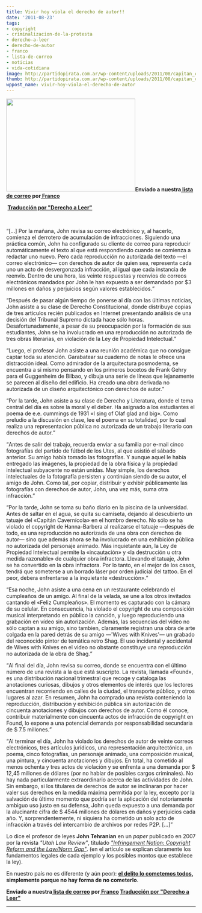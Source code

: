 ```yaml
---
title: Vivir hoy viola el derecho de autor!!
date: '2011-08-23'
tags:
- copyright
- criminalizacion-de-la-protesta
- derecho-a-leer
- derecho-de-autor
- franco
- lista-de-correo
- noticias
- vida-cotidiana
image: http://partidopirata.com.ar/wp-content/uploads/2011/08/capitan_cavernicola.png
thumb: http://partidopirata.com.ar/wp-content/uploads/2011/08/capitan_cavernicola.png
wppost_name: vivir-hoy-viola-el-derecho-de-autor
---
```


<a href="http://partidopirata.com.ar/wp-content/uploads/2011/08/capitan_cavernicola.png"><img class="aligncenter size-full wp-image-1679" title="capitan_cavernicola" src="http://partidopirata.com.ar/wp-content/uploads/2011/08/capitan_cavernicola.png" alt="" width="343" height="246" /></a><strong>Enviado a nuestra<a href="http://partido-pirata.blogspot.com/2011/04/la-forma-mas-comun-que-tenemos-de.html" target="_blank"> lista de correo</a> por<a href="http://lists.partidopirata.com.ar/pipermail/general-partidopirata.com.ar/2011-August/010170.html" target="_blank"> Franco</a></strong>

<strong> <a href="http://www.derechoaleer.org/2011/08/derechos-de-autor-o-como-convertir-vida-delito.html" target="_blank">Traducción por "Derecho a Leer"</a></strong>

&nbsp;

<q>[...] Por la mañana, John revisa su correo electrónico y, al hacerlo, comienza el derrotero de acumulación de infracciones. Siguiendo una práctica común, John ha configurado su cliente de correo para reproducir automáticamente el texto al que está respondiendo cuando se comienza a redactar uno nuevo. Pero cada reproducción no autorizada del texto —el correo electrónico— con derechos de autor de quien sea, representa cada uno un acto de desvergonzada infracción, al igual que cada instancia de reenvío. Dentro de una hora, las veinte respuestas y reenvíos de correos electrónicos mandados por John le han expuesto a ser demandado por $3 millones en daños y perjuicios según valores establecidos.</q>

<q>Después de pasar algún tiempo de ponerse al día con las últimas noticias, John asiste a su clase de Derecho Constitucional, donde distribuye copias de tres artículos recién publicados en Internet presentando análisis de una decisión del Tribunal Supremo dictada hace sólo horas. Desafortunadamente, a pesar de su preocupación por la formación de sus estudiantes, John se ha involucrado en una reproducción no autorizada de tres obras literarias, en violación de la Ley de Propiedad Intelectual.</q>

<q>Luego, el profesor John asiste a una reunión académica que no consigue captar toda su atención. Garabatear su cuaderno de notas le ofrece una distracción ideal. Como admirador de la arquitectura posmoderna, se encuentra a si mismo pensando en los primeros bocetos de Frank Gehry para el Guggenheim de Bilbao, y dibuja una serie de líneas que lejanamente se parecen al diseño del edificio. Ha creado una obra derivada no autorizada de un diseño arquitectónico con derechos de autor.</q>

<q>Por la tarde, John asiste a su clase de Derecho y Literatura, donde el tema central del día es sobre la moral y el deber. Ha asignado a los estudiantes el poema de e.e. cummings de 1931 «I sing of Olaf glad and big». Como preludio a la discusión en clase, lee el poema en su totalidad, por lo cual realiza una representacion pública no autorizada de un trabajo literario con derechos de autor.</q>

<q>Antes de salir del trabajo, recuerda enviar a su familia por e-mail cinco fotografías del partido de fútbol de los Utes, al que asistió el sábado anterior. Su amigo había tomado las fotografías. Y aunque aquel le había entregado las imágenes, la propiedad de la obra física y la propiedad intelectual subyacente no están unidas. Muy simple, los derechos intelectuales de la fotografía persisten y continúan siendo de su autor, el amigo de John. Como tal, por copiar, distribuir y exhibir públicamente las fotografías con derechos de autor, John, una vez más, suma otra infracción.</q>

<q>Por la tarde, John se toma su baño diario en la piscina de la universidad. Antes de saltar en el agua, se quita su camiseta, dejando al descubierto un tatuaje del «Capitán Cavernícola» en el hombro derecho. No sólo se ha violado el copyright de Hanna-Barbera al realizarse el tatuaje —después de todo, es una reproducción no autorizada de una obra con derechos de autor— sino que además ahora se ha involucrado en una exhibición pública no autorizada del personaje animado. Más inquietante aún, la Ley de Propiedad Intelectual permite la «incautación» y «la destrucción u otra medida razonable» de cualquier obra infractora. Llevando el tatuaje, John se ha convertido en la obra infractora. Por lo tanto, en el mejor de los casos, tendrá que someterse a un borrado láser por orden judicial del tattoo. En el peor, debera enfrentarse a la inquietante «destrucción».</q>

<q>Esa noche, John asiste a una cena en un restaurante celebrando el cumpleaños de un amigo. Al final de la velada, se une a los otros invitados cantando el «Feliz Cumpleaños». El momento es capturado con la cámara de su celular. En consecuencia, ha violado el copyright de una composición musical interpretando en público la canción, y luego reproduciendo una grabación en vídeo sin autorización. Además, las secuencias del video no sólo captan a su amigo, sino tambien, claramente registran una obra de arte colgada en la pared detrás de su amigo —'Wives with Knives'— un grabado del reconocido pintor de temática retro Shag. El uso incidental y accidental de Wives with Knives en el video no obstante constituye una reproducción no autorizada de la obra de Shag.</q>

<q>Al final del día, John revisa su correo, donde se encuentra con el último número de una revista a la que está suscripto. La revista, llamada «Found», es una distribución nacional trimestral que recoge y cataloga las anotaciones curiosas, dibujos y otros elementos de interés que los lectores encuentran recorriendo en calles de la ciudad, el transporte público, y otros lugares al azar. En resumen, John ha comprado una revista conteniendo la reproducción, distribución y exhibición pública sin autorización de cincuenta anotaciones y dibujos con derechos de autor. Como él conoce, contribuir materialmente con cincuenta actos de infracción de copyright en Found, lo expone a una potencial demanda por responsabilidad secundaria de $ 7.5 millones.</q>

<q>Al terminar el día, John ha violado los derechos de autor de veinte correos electrónicos, tres artículos jurídicos, una representación arquitectónica, un poema, cinco fotografías, un personaje animado, una composición musical, una pintura, y cincuenta anotaciones y dibujos. En total, ha cometido al menos ochenta y tres actos de violación y se enfrenta a una demanda por $ 12,45 millones de dólares (por no hablar de posibles cargos criminales). No hay nada particularmente extraordinario acerca de las actividades de John. Sin embargo, si los titulares de derechos de autor se inclinaran por hacer valer sus derechos en la medida máxima permitida por la ley, excepto por la salvación de último momento que podría ser la aplicación del notoriamente ambiguo uso justo en su defensa, John queda expuesto a una demanda por la alucinante cifra de $ 4544 millones de dólares en daños y perjuicios cada año. Y, sorprendentemente, ni siquiera ha cometido un solo acto de infracción a través del intercambio de archivos por redes P2P. [...]</q>

Lo dice el profesor de leyes <strong>John Tehranian</strong> en un <em>paper</em> publicado en 2007 por la revista <em>"Utah Law Review"</em>, titulado <a href="http://papers.ssrn.com/sol3/papers.cfm?abstract_id=1029151"><em>"Infringement Nation: Copyright Reform and the Law/Norm Gap"</em></a>. (en el artículo se explican claramente los fundamentos legales de cada ejemplo y los posibles montos que establece la ley).

En nuestro país no es diferente (y aún peor): <a href="http://www.vialibre.org.ar/2011/05/15/el-delito-que-cometemos-todos/"><strong>el delito lo cometemos todos</strong></a><strong>, simplemente porque no hay forma de no cometerlo</strong>.

<strong>Enviado a nuestra<a href="http://partido-pirata.blogspot.com/2011/04/la-forma-mas-comun-que-tenemos-de.html" target="_blank"> lista de correo</a> por<a href="http://lists.partidopirata.com.ar/pipermail/general-partidopirata.com.ar/2011-August/010170.html" target="_blank"> Franco</a></strong><strong> <a href="http://www.derechoaleer.org/2011/08/derechos-de-autor-o-como-convertir-vida-delito.html" target="_blank">Traducción por "Derecho a Leer"</a></strong><hr>

